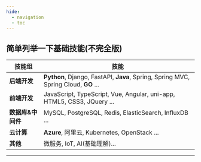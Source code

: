 ```yaml
---
hide:
  - navigation
  - toc
---
```


简单列举一下基础技能(不完全版)
---

| 技能组                       | 技能                                                                                       |
| ---------------------------- | -------------------------------------------------------------------------------------------------------- |
| **后端开发**  | **Python**, Django, FastAPI, **Java**, Spring, Spring MVC, Spring Cloud, **GO** ...  |
| **前端开发** | JavaScript, TypeScript, Vue, Angular, uni-app, HTML5, CSS3, JQuery ... |
| **数据库&中间件**         | MySQL, PostgreSQL, Redis, ElasticSearch, InfluxDB ...                                                                                           |
| **云计算**         | **Azure**, 阿里云, Kubernetes, OpenStack ... |
| **其他**           | 微服务, IoT, AI(基础理解)... |

---

<!-- [Back to Home](./index.md){ .md-button } -->
